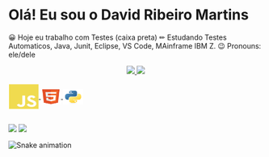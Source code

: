 # Olá! Eu sou o David Ribeiro Martins
😀 Hoje eu trabalho com Testes (caixa preta) 
✏ Estudando Testes Automaticos, Java, Junit, Eclipse, VS Code, MAinframe IBM Z.
😉 Pronouns: ele/dele

<div align="center">
  <a href="https://github.com/DavidRibeiroMartins">
  <img height="180em" src="https://github-readme-stats.vercel.app/api?username=DavidRibeiroMartins&show_icons=true&theme=dracula&include_all_commits=true&count_private=true"/>
  <img height="180em" src="https://github-readme-stats.vercel.app/api/top-langs/?username=DavidRibeiroMartins&layout=compact&langs_count=7&theme=dracula"/>
</div>
<div style="display: inline_block"><br>
  <img align="center" alt="David-Js" height="50" width="60" src="https://raw.githubusercontent.com/devicons/devicon/master/icons/javascript/javascript-plain.svg">
  <img align="center" alt="David-HTML" height="30" width="40" src="https://raw.githubusercontent.com/devicons/devicon/master/icons/html5/html5-original.svg">
  <img align="center" alt="David-Python" height="30" width="40" src="https://raw.githubusercontent.com/devicons/devicon/master/icons/python/python-original.svg">
  
  
 
</div>
  
  ##
 
<div> 
 
  <a href="//https://www.instagram.com/davidbool123/" target="_blank"><img src="https://img.shields.io/badge/-Instagram-%23E4405F?style=for-the-badge&logo=instagram&logoColor=white" target="_blank"></a> 
  <a href="https://www.linkedin.com/in/david-martins-4b2b75191/" target="_blank"><img src="https://img.shields.io/badge/-LinkedIn-%230077B5?style=for-the-badge&logo=linkedin&logoColor=white" target="_blank"></a> 
 
  ![Snake animation](https://github.com/DavidRibeiroMartins/DavidRibeiroMartins/blob/output/github-contribution-grid-snake.svg)
 
</div>
